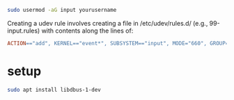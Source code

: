 ```sh
sudo usermod -aG input yourusername
```


Creating a udev rule involves creating a file in /etc/udev/rules.d/ (e.g., 99-input.rules) with contents along the lines of:
```makefile
ACTION=="add", KERNEL=="event*", SUBSYSTEM=="input", MODE="660", GROUP="input"
```

# setup
```sh
sudo apt install libdbus-1-dev
```
